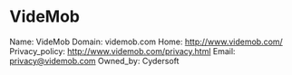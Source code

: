 
# VideMob

Name: VideMob
Domain: videmob.com
Home: http://www.videmob.com/
Privacy_policy: http://www.videmob.com/privacy.html
Email: privacy@videmob.com
Owned_by: Cydersoft
